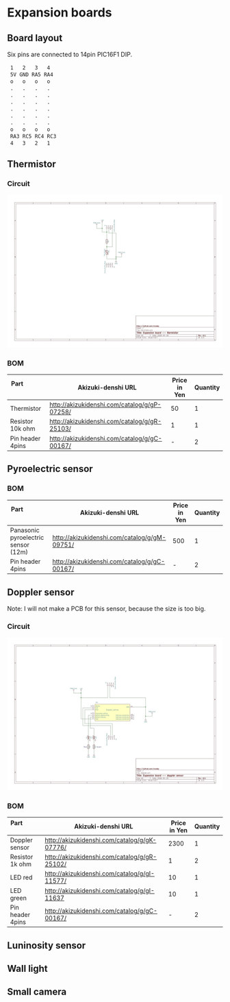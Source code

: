 # Expansion boards

## Board layout

Six pins are connected to 14pin PIC16F1 DIP.

```
 1   2   3   4
 5V GND RA5 RA4
 o   o   o   o
 .   .   .   .
 .   .   .   .
 .   .   .   .
 .   .   .   .
 .   .   .   .
 .   .   .   .
 o   o   o   o
 RA3 RC5 RC4 RC3
 4   3   2   1
```

## Thermistor

### Circuit

![thermistor](./KiCAD/circuit/thermistor/thermistor_v0.1.jpg)

### BOM

|Part                      |Akizuki-denshi URL |Price in Yen |Quantity|
|--------------------------|-------------------|-------------|--------|
|Thermistor  |http://akizukidenshi.com/catalog/g/gP-07258/|50|1|
|Resistor 10k ohm          |http://akizukidenshi.com/catalog/g/gR-25103/|1|1|
|Pin header 4pins          |http://akizukidenshi.com/catalog/g/gC-00167/|-|2|

## Pyroelectric sensor

### BOM

|Part                      |Akizuki-denshi URL |Price in Yen |Quantity|
|--------------------------|-------------------|-------------|--------|
|Panasonic pyroelectric sensor (12m)|http://akizukidenshi.com/catalog/g/gM-09751/|500|1|
|Pin header 4pins          |http://akizukidenshi.com/catalog/g/gC-00167/|-|2|

## Doppler sensor

Note: I will not make a PCB for this sensor, because the size is too big.

### Circuit

![doppler](./KiCAD/circuit/doppler/doppler_v0.1.jpg)

### BOM

|Part                      |Akizuki-denshi URL |Price in Yen |Quantity|
|--------------------------|-------------------|-------------|--------|
|Doppler sensor  |http://akizukidenshi.com/catalog/g/gK-07776/|2300|1|
|Resistor 1k ohm           |http://akizukidenshi.com/catalog/g/gR-25102/|1|2|
|LED red                   |http://akizukidenshi.com/catalog/g/gI-11577/|10|1|
|LED green                 |http://akizukidenshi.com/catalog/g/gI-11637|10|1|
|Pin header 4pins          |http://akizukidenshi.com/catalog/g/gC-00167/|-|2|

## Luninosity sensor

## Wall light

## Small camera
